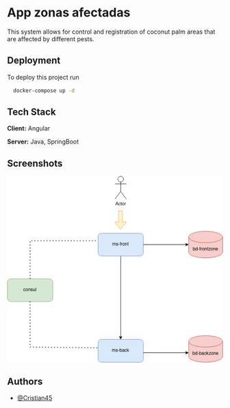 
# App zonas afectadas

This system allows for control and registration of coconut palm areas that are affected by different pests.


## Deployment

To deploy this project run

```bash
  docker-compose up -d
```


## Tech Stack

**Client:** Angular

**Server:** Java, SpringBoot


## Screenshots

![App Screenshot](https://github.com/Cristian45/app_zones/blob/master/diagrams/architecture.jpg)




## Authors

- [@Cristian45](https://github.com/Cristian45)

